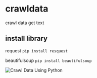 # crawldata
crawl data get text 

## install library
request `pip install resquest`  

beautifulsoup `pip install beautifulsoup`  

![Crawl Data Using Python](https://www.scrapingbee.com/blog/crawling-python/cover.png)
